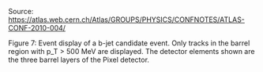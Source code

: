 Source: https://atlas.web.cern.ch/Atlas/GROUPS/PHYSICS/CONFNOTES/ATLAS-CONF-2010-004/

Figure 7:
Event display of a b-jet candidate event. Only tracks in the barrel region with p_T > 500 MeV are displayed. The detector elements shown are the three barrel layers of the Pixel detector. 
